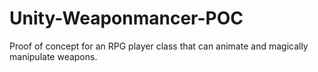 # Unity-Weaponmancer-POC
 Proof of concept for an RPG player class that can animate and magically manipulate weapons.

